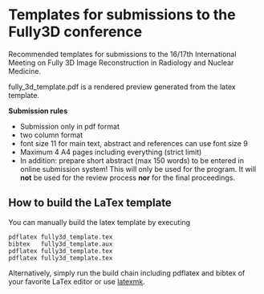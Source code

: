 # Templates for submissions to the Fully3D conference

Recommended templates for submissions to the 16/17th International Meeting on
Fully 3D Image Reconstruction in Radiology and Nuclear Medicine.

fully_3d_template.pdf is a rendered preview generated from the latex template.

**Submission rules**
- Submission only in pdf format
- two column format
- font size 11 for main text, abstract and references can use font size 9
- Maximum 4 A4 pages including everything (strict limit)
- In addition: prepare short abstract (max 150 words) to be entered in online submission system! This will only be used for the program. It will **not** be used for the review process **nor** for the final proceedings.

## How to build the LaTex template

You can manually build the latex template by executing
```
pdflatex fully3d_template.tex
bibtex   fully3d_template.aux
pdflatex fully3d_template.tex
pdflatex fully3d_template.tex
```

Alternatively, simply run the build chain including pdflatex and bibtex of your favorite LaTex editor or use [latexmk](https://mg.readthedocs.io/latexmk.html).
